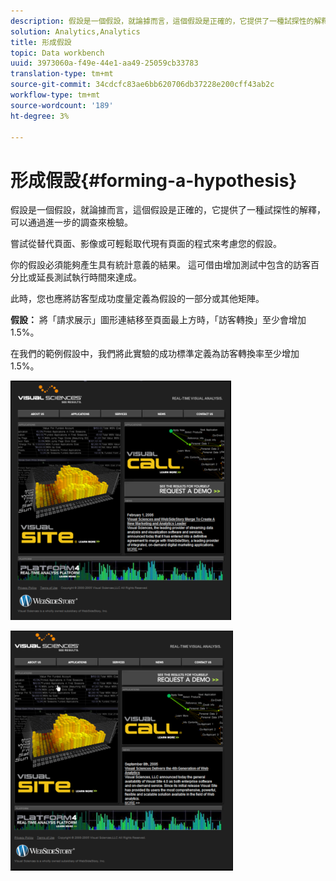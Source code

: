 ```yaml
---
description: 假設是一個假設，就論據而言，這個假設是正確的，它提供了一種試探性的解釋，可以通過進一步的調查來檢驗。
solution: Analytics,Analytics
title: 形成假設
topic: Data workbench
uuid: 3973060a-f49e-44e1-aa49-25059cb33783
translation-type: tm+mt
source-git-commit: 34cdcfc83ae6bb620706db37228e200cff43ab2c
workflow-type: tm+mt
source-wordcount: '189'
ht-degree: 3%

---
```



# 形成假設{#forming-a-hypothesis}

假設是一個假設，就論據而言，這個假設是正確的，它提供了一種試探性的解釋，可以通過進一步的調查來檢驗。

嘗試從替代頁面、影像或可輕鬆取代現有頁面的程式來考慮您的假設。

你的假設必須能夠產生具有統計意義的結果。 這可借由增加測試中包含的訪客百分比或延長測試執行時間來達成。

此時，您也應將訪客型成功度量定義為假設的一部分或其他矩陣。

**假設：** 將「請求展示」圖形連結移至頁面最上方時，「訪客轉換」至少會增加1.5%。

在我們的範例假設中，我們將此實驗的成功標準定義為訪客轉換率至少增加1.5%。

![](assets/ControlPage.png)

![](assets/TestPage.png)

